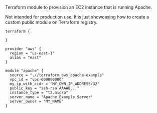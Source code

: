 Terraform module to provision an EC2 instance that is running Apache.

Not intended for production use. It is just showcasing how to create a custom public module on Terraform registry.

```hcl
terraform {
  
}

provider "aws" {
  region = "us-east-1"
  alias = "east"
}

module "apache" {
  source = ".//terraform_aws_apache-example"
  vpc_id = "vpc-000000000"
  my_ip_with_cidr = "MY_OWN_IP_ADDRESS/32"
  public_key = "ssh-rsa AAAAB..."
  instance_type = "t2.micro"
  server_name = "Apache Example Server"
  server_owner = "MY_NAME"
}
```